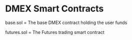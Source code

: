 # DMEX Smart Contracts

base.sol = The base DMEX contract holding the user funds

futures.sol = The Futures trading smart contract
